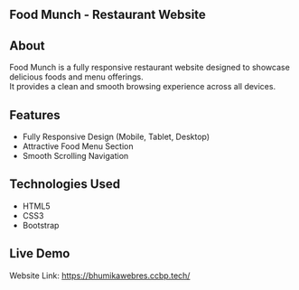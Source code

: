 ## Food Munch - Restaurant Website 

## About
Food Munch is a fully responsive restaurant website designed to showcase delicious foods and menu offerings.  
It provides a clean and smooth browsing experience across all devices.

## Features
- Fully Responsive Design (Mobile, Tablet, Desktop)
- Attractive Food Menu Section
- Smooth Scrolling Navigation

## Technologies Used
- HTML5
- CSS3
- Bootstrap 

## Live Demo
Website Link: https://bhumikawebres.ccbp.tech/
